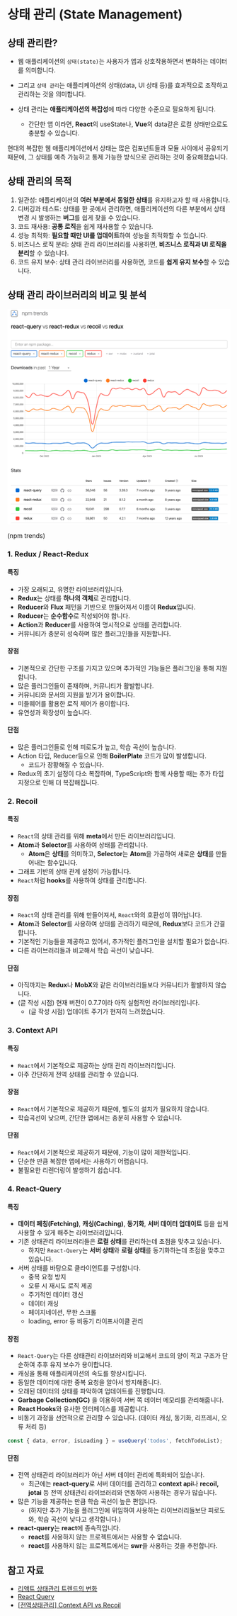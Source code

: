 # 상태 관리 (State Management)

## 상태 관리란?

- 웹 애플리케이션의 `상태(state)`는 사용자가 앱과 상호작용하면서 변화하는 데이터를 의미합니다.
- 그리고 `상태 관리`는 애플리케이션의 상태(data, UI 상태 등)를 효과적으로 조작하고 관리하는 것을 의미합니다. 

- 상태 관리는 **애플리케이션의 복잡성**에 따라 다양한 수준으로 필요하게 됩니다.
   - 간단한 앱 이라면, **React**의 useState나, **Vue**의 data같은 로컬 상태만으로도 충분할 수 있습니다.

현대의 복잡한 웹 애플리케이션에서 상태는 많은 컴포넌트들과 모듈 사이에서 공유되기 때문에, 그 상태를 예측 가능하고 통제 가능한 방식으로 관리하는 것이 중요해졌습니다.

## 상태 관리의 목적

1. 일관성: 애플리케이션의 **여러 부분에서 동일한 상태**를 유지하고자 할 때 사용합니다.
2. 디버깅과 테스트: 상태를 한 곳에서 관리하면, 애플리케이션의 다른 부분에서 상태 변경 시 발생하는 **버그**를 쉽게 찾을 수 있습니다.
3. 코드 재사용: **공통 로직**을 쉽게 재사용할 수 있습니다.
4. 성능 최적화: **필요할 때만 UI를 업데이트**하여 성능을 최적화할 수 있습니다.
5. 비즈니스 로직 분리: 상태 관리 라이브러리를 사용하면, **비즈니스 로직과 UI 로직을 분리**할 수 있습니다.
6. 코드 유지 보수: 상태 관리 라이브러리를 사용하면, 코드를 **쉽게 유지 보수**할 수 있습니다.

## 상태 관리 라이브러리의 비교 및 분석

![상태관리-라이브러리-비교-분석](./라이브러리비교.png)

(npm trends)

### 1. Redux / React-Redux

#### 특징
- 가장 오래되고, 유명한 라이브러리입니다.
- **Redux**는 상태를 **하나의 객체**로 관리합니다.
- **Reducer**와 **Flux** 패턴을 기반으로 만들어져서 이름이 **Redux**입니다.
- **Reducer**는 **순수함수**로 작성되어야 합니다.
- **Action**과 **Reducer**를 사용하여 명시적으로 상태를 관리합니다.
- 커뮤니티가 충분히 성숙하며 많은 플러그인들을 지원합니다.

#### 장점
- 기본적으로 간단한 구조를 가지고 있으며 추가적인 기능들은 플러그인을 통해 지원합니다.
- 많은 플러그인들이 존재하며, 커뮤니티가 활발합니다.
- 커뮤니티와 문서의 지원을 받기가 용이합니다.
- 미들웨어를 활용한 로직 제어가 용이합니다.
- 유연성과 확장성이 높습니다.

#### 단점
- 많은 플러그인들로 인해 피로도가 높고, 학습 곡선이 높습니다.
- Action 타입, Reducer등으로 인해 **BoilerPlate** 코드가 많이 발생합니다.
   - 코드가 장황해질 수 있습니다.
- Redux의 초기 설정이 다소 복잡하며, TypeScript와 함께 사용할 때는 추가 타입 지정으로 인해 더 복잡해집니다.

### 2. Recoil

#### 특징
- `React`의 상태 관리를 위해 **meta**에서 만든 라이브러리입니다.
- **Atom**과 **Selector**를 사용하여 상태를 관리합니다.
   - **Atom**은 **상태**를 의미하고, **Selector**는 **Atom**을 가공하여 새로운 **상태**를 만들어내는 함수입니다.
- 그래프 기반의 상태 관계 설정이 가능합니다.
- `React`처럼 **hooks**를 사용하여 상태를 관리합니다.

#### 장점
- `React`의 상태 관리를 위해 만들어져서, `React`와의 호환성이 뛰어납니다.
- **Atom**과 **Selector**를 사용하여 상태를 관리하기 때문에, **Redux**보다 코드가 간결합니다.
- 기본적인 기능들을 제공하고 있어서, 추가적인 플러그인을 설치할 필요가 없습니다.
- 다른 라이브러리들과 비교해서 학습 곡선이 낮습니다.

#### 단점
- 아직까지는 **Redux**나 **MobX**와 같은 라이브러리들보다 커뮤니티가 활발하지 않습니다.
- (글 작성 시점) 현재 버전이 0.7.7이라 아직 실험적인 라이브러리입니다.
   - (글 작성 시점) 업데이트 주기가 현저히 느려졌습니다.

### 3. Context API

#### 특징
- `React`에서 기본적으로 제공하는 상태 관리 라이브러리입니다.
- 아주 간단하게 전역 상태를 관리할 수 있습니다.

#### 장점
- `React`에서 기본적으로 제공하기 때문에, 별도의 설치가 필요하지 않습니다.
- 학습곡선이 낮으며, 간단한 앱에서는 충분히 사용할 수 있습니다.

#### 단점
- `React`에서 기본적으로 제공하기 때문에, 기능이 많이 제한적입니다.
- 단순한 만큼 복잡한 앱에서는 사용하기 어렵습니다.
- 불필요한 리렌더링이 발생하기 쉽습니다.

### 4. React-Query

#### 특징
- **데이터 페칭(Fetching)**, **캐싱(Caching)**, **동기화**, **서버 데이터 업데이트** 등을 쉽게 사용할 수 있게 해주는 라이브러리입니다.
- 기존 상태관리 라이브러리들은 **로컬 상태**를 관리하는데 초점을 맞추고 있습니다.
   - 하지만 `React-Query`는 **서버 상태**와 **로컬 상태**를 동기화하는데 초점을 맞추고 있습니다.
- 서버 상태를 바탕으로 클라이언트를 구성합니다.
   - 중복 요청 방지
   - 오류 시 재시도 로직 제공
   - 주기적인 데이터 갱신
   - 데이터 캐싱
   - 페이지네이션, 무한 스크롤
   - loading, error 등 비동기 라이프사이클 관리

#### 장점
- `React-Query`는 다른 상태관리 라이브러리와 비교해서 코드의 양이 적고 구조가 단순하여 추후 유지 보수가 용이합니다.
- 캐싱을 통해 애플리케이션의 속도를 향상시킵니다.
- 동일한 데이터에 대한 중복 요청을 알아서 방지해줍니다.
- 오래된 데이터의 상태를 파악하여 업데이트를 진행합니다.
- **Garbage Collection(GC)** 을 이용하여 서버 쪽 데이터 메모리를 관리해줍니다.
- **React Hooks**와 유사한 인터페이스를 제공합니다.
- 비동기 과정을 선언적으로 관리할 수 있습니다. (데이터 캐싱, 동기화, 리프레시, 오류 처리 등)

```js
const { data, error, isLoading } = useQuery('todos', fetchTodoList);
```

#### 단점
- 전역 상태관리 라이브러리가 아닌 서버 데이터 관리에 특화되어 있습니다.
   - 최근에는 **react-query**로 서버 데이터를 관리하고 **context api**나 **recoil, jotai** 등 전역 상태관리 라이브러리와 연동하여 사용하는 경우가 많습니다.
- 많은 기능을 제공하는 만큼 학습 곡선이 높은 편입니다.
   - (하지만 추가 기능을 플러그인에 위임하여 사용하는 라이브러리들보단 피로도와, 학습 곡선이 낮다고 생각합니다.)
- **react-query**는 **react**에 종속적입니다.
   - **react**를 사용하지 않는 프로젝트에서는 사용할 수 없습니다.
   - **react**를 사용하지 않는 프로젝트에서는 **swr**을 사용하는 것을 추천합니다.

## 참고 자료

- [리액트 상태관리 트렌드의 변화](https://www.nextree.io/riaegteu-sangtaegwanri-teurendeuyi-byeonhwa-2/)
- [React Query](https://www.nextree.io/react-query/)
- [[전역상태관리] Context API vs Recoil](https://velog.io/@hyerin0930/%EC%A0%84%EC%97%AD%EC%83%81%ED%83%9C%EA%B4%80%EB%A6%AC-Context-API-vs-Recoil)